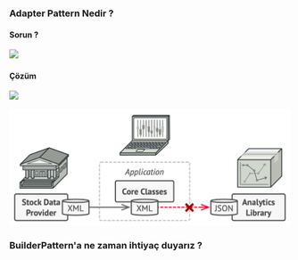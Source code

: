 ### Adapter Pattern Nedir ?


#### Sorun ?


![](Images/img-poblem.png)


#### Çözüm 

![](Images/img_1.png)


![](Images/img.png)

### BuilderPattern'a ne zaman ihtiyaç duyarız ?

